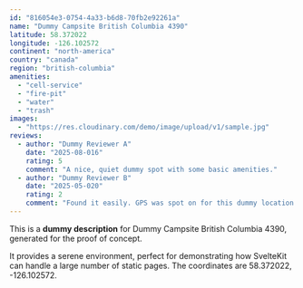 ```yaml
---
id: "816054e3-0754-4a33-b6d8-70fb2e92261a"
name: "Dummy Campsite British Columbia 4390"
latitude: 58.372022
longitude: -126.102572
continent: "north-america"
country: "canada"
region: "british-columbia"
amenities:
  - "cell-service"
  - "fire-pit"
  - "water"
  - "trash"
images:
  - "https://res.cloudinary.com/demo/image/upload/v1/sample.jpg"
reviews:
  - author: "Dummy Reviewer A"
    date: "2025-08-016"
    rating: 5
    comment: "A nice, quiet dummy spot with some basic amenities."
  - author: "Dummy Reviewer B"
    date: "2025-05-020"
    rating: 2
    comment: "Found it easily. GPS was spot on for this dummy location."
---
```


This is a **dummy description** for Dummy Campsite British Columbia 4390, generated for the proof of concept.

It provides a serene environment, perfect for demonstrating how SvelteKit can handle a large number of static pages. The coordinates are 58.372022, -126.102572.
